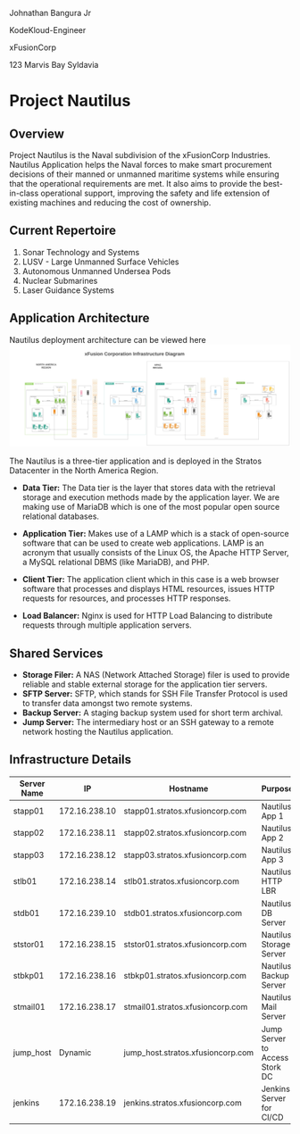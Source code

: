 Johnathan Bangura Jr

KodeKloud-Engineer

xFusionCorp

123 Marvis Bay Syldavia

# Project Nautilus
## Overview

Project Nautilus is the Naval subdivision of the xFusionCorp Industries. Nautilus Application helps the Naval forces to make smart procurement decisions of their manned or unmanned maritime systems while ensuring that the operational requirements are met. It also aims to provide the best-in-class operational support, improving the safety and life extension of existing machines and reducing the cost of ownership.

## Current Repertoire
1. Sonar Technology and Systems
2. LUSV - Large Unmanned Surface Vehicles
3. Autonomous Unmanned Undersea Pods
4. Nuclear Submarines
5. Laser Guidance Systems

## Application Architecture
Nautilus deployment architecture can be viewed here ![ ](https://raw.githubusercontent.com/jbangurajr/kodekloud-engineer/master/assets/img/Kodekloud%20engineer.jpeg)

The Nautilus is a three-tier application and is deployed in the Stratos Datacenter in the North America Region.

- **Data Tier:** The Data tier is the layer that stores data with the retrieval storage and execution methods made by the application layer. We are making use of MariaDB which is one of the most popular open source relational databases.

- **Application Tier:** Makes use of a LAMP which is a stack of open-source software that can be used to create web applications. LAMP is an acronym that usually consists of the Linux OS, the Apache HTTP Server, a MySQL relational DBMS (like MariaDB), and PHP.

- **Client Tier:** The application client which in this case is a web browser software that processes and displays HTML resources, issues HTTP requests for resources, and processes HTTP responses.

- **Load Balancer:** Nginx is used for HTTP Load Balancing to distribute requests through multiple application servers.

## Shared Services
- **Storage Filer:** A NAS (Network Attached Storage) filer is used to provide reliable and stable external storage for the application tier servers.
- **SFTP Server:** SFTP, which stands for SSH File Transfer Protocol is used to transfer data amongst two remote systems.
- **Backup Server:** A staging backup system used for short term archival.
- **Jump Server:** The intermediary host or an SSH gateway to a remote network hosting the Nautilus application.

## Infrastructure Details
| Server Name |IP |Hostname |Purpose |
| --- | --- |--- |--- |
| stapp01 | 172.16.238.10	| stapp01.stratos.xfusioncorp.com | Nautilus App 1 |
| stapp02 | 172.16.238.11 |stapp02.stratos.xfusioncorp.com	 | Nautilus App 2 |
| stapp03 | 172.16.238.12 |stapp03.stratos.xfusioncorp.com	 | Nautilus App 3 |
| stlb01 | 172.16.238.14 |stlb01.stratos.xfusioncorp.com	 | Nautilus HTTP LBR |
| stdb01 | 172.16.239.10 |stdb01.stratos.xfusioncorp.com	 | Nautilus DB Server |
| ststor01	 | 172.16.238.15 |ststor01.stratos.xfusioncorp.com	 | Nautilus Storage Server |
| stbkp01	 | 172.16.238.16 |stbkp01.stratos.xfusioncorp.com	 | Nautilus Backup Server |
| stmail01 | 172.16.238.17 |stmail01.stratos.xfusioncorp.com	 | Nautilus Mail Server |
| jump_host | Dynamic |jump_host.stratos.xfusioncorp.com	 | Jump Server to Access Stork DC |
| jenkins | 172.16.238.19 |jenkins.stratos.xfusioncorp.com	 | Jenkins Server for CI/CD |
